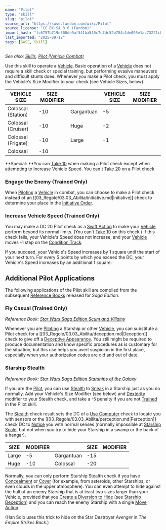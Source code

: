 ```yaml
---
name: "Pilot"
type: "skill"
slug: "pilot"
source_url: "https://swse.fandom.com/wiki/Pilot"
source_license: "CC BY-SA 3.0 (Fandom)"
import_hash: "fc6757b719e300de9af541ba540c7c7dc52b784c3de095e1ac73221c8dbad5b3"
last_imported: "2025-09-12"
tags: [SWSE, Skill]
---
```

*See also: [Skills](https://swse.fandom.com/wiki/Skills), [Pilot (Vehicle Combat)](https://swse.fandom.com/wiki/Pilot_(Vehicle_Combat))*

Use this skill to operate a [Vehicle](https://swse.fandom.com/wiki/Vehicle). Basic operation of a [Vehicle](https://swse.fandom.com/wiki/Vehicle) does not require a skill check or special training, but performing evasive maneuvers and difficult stunts does. Whenever you make a Pilot check, you must apply the Vehicle's Size Modifier to your check (see Vehicle Sizes, below).

| VEHICLE SIZE | SIZE MODIFIER |  | VEHICLE SIZE | SIZE MODIFIER |
| --- | --- | --- | --- | --- |
| Colossal (Station) | <nowiki>-10</nowiki> | Gargantuan | <nowiki>-5</nowiki> |  |
| Colossal (Cruiser) | <nowiki>-10</nowiki> | Huge | <nowiki>-2</nowiki> |  |
| Colossal (Frigate) | <nowiki>-10</nowiki> | Large | <nowiki>-1</nowiki> |  |
| Colossal | <nowiki>-10</nowiki> |  |  |  |

**Special: **You can [Take 10](https://swse.fandom.com/wiki/Take_10) when making a Pilot check except when attempting to Increase Vehicle Speed. You can't [Take 20](https://swse.fandom.com/wiki/Take_20) on a Pilot check.

### Engage the Enemy (Trained Only)
When [Piloting](https://swse.fandom.com/wiki/Piloting) a [Vehicle](https://swse.fandom.com/wiki/Vehicle) in combat, you can choose to make a Pilot check instead of an [[03_Regole/03.03_Abilita/initiative.md|Initiative]] check to determine your place in the [Initiative Order](https://swse.fandom.com/wiki/Initiative_Order).

### Increase Vehicle Speed (Trained Only)
You may make a DC 20 Pilot check as a [Swift Action](https://swse.fandom.com/wiki/Swift_Action) to make your [Vehicle](https://swse.fandom.com/wiki/Vehicle) perform beyond its normal limits. (You can't [Take 10](https://swse.fandom.com/wiki/Take_10) on this check.) If this check fails, your Vehicle's Speed does not increase, and your [Vehicle](https://swse.fandom.com/wiki/Vehicle) moves -1 step on the [Condition Track](https://swse.fandom.com/wiki/Condition_Track).

If you succeed, your Vehicle's Speed increases by 1 square until the start of your next turn. For every 5 points by which you exceed the DC, your Vehicle's Speed increases by an additional 1 square.

## Additional Pilot Applications
The following applications of the Pilot skill are compiled from the subsequent [Reference Books](https://swse.fandom.com/wiki/Reference_Books) released for *Saga Edition*:

### Fly Casual (Trained Only)
*Reference Book: [Star Wars Saga Edition Scum and Villainy](https://swse.fandom.com/wiki/Star_Wars_Saga_Edition_Scum_and_Villainy)*

Whenever you are [Piloting](https://swse.fandom.com/wiki/Piloting) a Starship or other [Vehicle](https://swse.fandom.com/wiki/Vehicle), you can substitute a Pilot check for a [[03_Regole/03.03_Abilita/deception.md|Deception]] check to give off a [Deceptive Appearance](https://swse.fandom.com/wiki/Deceptive_Appearance). You still might be required to produce documentation and know specific procedures as is customary for the situation, but this use helps you avert suspicion in the first place, especially when your authorization codes are old and out of date.

### Starship Stealth
*Reference Book: [Star Wars Saga Edition Starships of the Galaxy](https://swse.fandom.com/wiki/Star_Wars_Saga_Edition_Starships_of_the_Galaxy)*

If you are the [Pilot](https://swse.fandom.com/wiki/Pilot_(Vehicle_Combat)), you can use [Stealth](https://swse.fandom.com/wiki/Stealth) to [Sneak](https://swse.fandom.com/wiki/Sneak) in a Starship just as you do normally. Add your Vehicle's Size Modifier (see below) and [Dexterity](https://swse.fandom.com/wiki/Dexterity) modifier to your Stealth check, and take a -5 penalty if you are not [Trained](https://swse.fandom.com/wiki/Trained) in the Pilot skill.

The [Stealth](https://swse.fandom.com/wiki/Stealth) check result sets the DC of a [Use Computer](https://swse.fandom.com/wiki/Use_Computer) check to locate you with sensors or the [[03_Regole/03.03_Abilita/perception.md|Perception]] check DC to [Notice](https://swse.fandom.com/wiki/Notice) you with normal senses (normally impossible at [Starship Scale](https://swse.fandom.com/wiki/Starship_Scale), but not when you try to hide your Starship in a swamp or the back of a hangar).

| SIZE | MODIFIER |  | SIZE | MODIFIER |
| --- | --- | --- | --- | --- |
| Large | <nowiki>-5</nowiki> | Gargantuan | <nowiki>-15</nowiki> |  |
| Huge | <nowiki>-10</nowiki> | Colossal | <nowiki>-20</nowiki> |  |

Normally, you can only perform Starship Stealth check if you have [Concealment](https://swse.fandom.com/wiki/Concealment) or [Cover](https://swse.fandom.com/wiki/Cover) (for example, from asteroids, other Starships, or even clouds in the upper atmosphere). You can even attempt to hide against the hull of an enemy Starship that is at least two sizes larger than your Vehicle, provided that you [Create a Diversion to Hide](https://swse.fandom.com/wiki/Create_a_Diversion_to_Hide) (see [Starship Deception](https://swse.fandom.com/wiki/Starship_Deception)) and you can reach the enemy Starship with a single [Move Action](https://swse.fandom.com/wiki/Move_Action).

(Han Solo uses this trick to hide on the Star Destroyer *Avenger* in *The Empire Strikes Back*.)